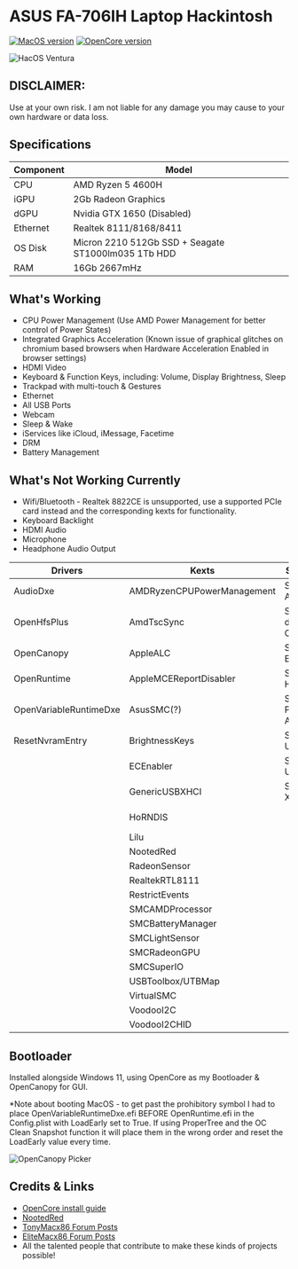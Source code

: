 # ASUS FA-706IH Laptop Hackintosh

[![MacOS version](https://img.shields.io/badge/Ventura-13.5.1-informational.svg)](https://www.apple.com/macos) [![OpenCore version](https://img.shields.io/badge/OpenCore-0.9.4-informational.svg)](https://github.com/acidanthera/OpenCorePkg)

![HacOS Ventura](https://github.com/Ragnarok93/ASUS-F17-Ryzentosh/blob/main/Screenshot%202023-08-26.png?raw=true)

## DISCLAIMER:
Use at your own risk. I am not liable for any damage you may cause to your own hardware or data loss.

## Specifications

| Component      | Model                               |
|----------------|-------------------------------------|  
|CPU             | AMD Ryzen 5 4600H                   |
|iGPU            | 2Gb Radeon Graphics                 |
|dGPU            | Nvidia GTX 1650 (Disabled)          |
|Ethernet        | Realtek 8111/8168/8411              |
|OS Disk         | Micron 2210 512Gb SSD + Seagate ST1000lm035 1Tb HDD    |
|RAM             | 16Gb 2667mHz                        |

## What's Working

* CPU Power Management (Use AMD Power Management for better control of Power States)
* Integrated Graphics Acceleration (Known issue of graphical glitches on chromium based browsers when Hardware Acceleration Enabled in browser settings)
* HDMI Video
* Keyboard & Function Keys, including: Volume, Display Brightness, Sleep
* Trackpad with multi-touch & Gestures
* Ethernet
* All USB Ports
* Webcam 
* Sleep & Wake
* iServices like iCloud, iMessage, Facetime
* DRM
* Battery Management

## What's Not Working Currently

* Wifi/Bluetooth - Realtek 8822CE is unsupported, use a supported PCIe card instead and the corresponding kexts for functionality.
* Keyboard Backlight
* HDMI Audio
* Microphone
* Headphone Audio Output

| Drivers                | Kexts                      | SSDTs               | Patchers, etc              |
|------------------------|----------------------------|---------------------|----------------------------|
|AudioDxe                |AMDRyzenCPUPowerManagement  |SSDT-ALS0            | SSDTtime                   |
|OpenHfsPlus             |AmdTscSync                  |SSDT-dGPU-Off        | AMD Vanilla Patches        |
|OpenCanopy              |AppleALC                    |SSDT-EC              | CPU-Name Tool              |
|OpenRuntime             |AppleMCEReportDisabler      |SSDT-HPET            | SmokelessUMAF for 2Gb VRAM |
|OpenVariableRuntimeDxe  |AsusSMC(?)                  |SSDT-PLUG-ALT        | GenSMBIOS                  |
|ResetNvramEntry         |BrightnessKeys              |SSDT-USBX            | Dreams in Verbose          |
|                        |ECEnabler                   |SSDT-USBX            | 3 Days of Troubleshooting  |
|                        |GenericUSBXHCI              |SSDT-XOSI            | 4+ Pots of Coffee          |
|                        |HoRNDIS                     |                     | A large part of my sanity  |
|                        |Lilu                        |                     |                            | 
|                        |NootedRed                   |                     |                            |
|                        |RadeonSensor                |                     |                            |
|                        |RealtekRTL8111              |                     |                            |
|                        |RestrictEvents              |                     |                            |
|                        |SMCAMDProcessor             |                     |                            |
|                        |SMCBatteryManager           |                     |                            |
|                        |SMCLightSensor              |                     |                            |
|                        |SMCRadeonGPU                |                     |                            |
|                        |SMCSuperIO                  |                     |                            |
|                        |USBToolbox/UTBMap           |                     |                            |
|                        |VirtualSMC                  |                     |                            |
|                        |VoodooI2C                   |                     |                            |
|                        |VoodooI2CHID                |                     |                            |

## Bootloader
Installed alongside Windows 11, using OpenCore as my Bootloader & OpenCanopy for GUI.

*Note about booting MacOS - to get past the prohibitory symbol I had to place OpenVariableRuntimeDxe.efi BEFORE OpenRuntime.efi in the Config.plist with LoadEarly set to True. If using ProperTree and the OC Clean Snapshot function it will place them in the wrong order and reset the LoadEarly value every time.

![OpenCanopy Picker](https://github.com/Ragnarok93/ASUS-F17-Ryzentosh/blob/main/Picker.png?raw=true)

## Credits & Links
* [OpenCore install guide](https://dortania.github.io/OpenCore-Install-Guide)
* [NootedRed](https://nootinc.github.io/)
* [TonyMacx86 Forum Posts](https://www.tonymacx86.com/)
* [EliteMacx86 Forum Posts](https://elitemacx86.com/)
* All the talented people that contribute to make these kinds of projects possible! 





